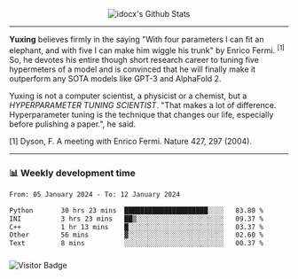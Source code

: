 <div align="center">
    <img align="center" src="https://github-readme-stats.vercel.app/api?username=idocx&show_icons=true&count_private=true&hide_border=true" alt="idocx's Github Stats"></img>
</div>

---

**Yuxing** believes firmly in the saying "With four parameters I can fit an elephant, and with five I can make him wiggle his trunk" by Enrico Fermi. <sup>[1]</sup> So, he devotes his entire though short research career to tuning five hypermeters of a model and is convinced that he will finally make it outperform any SOTA models like GPT-3 and AlphaFold 2.

Yuxing is not a computer scientist, a physicist or a chemist, but a *HYPERPARAMETER TUNING SCIENTIST*. "That makes a lot of difference. Hyperparameter tuning is the technique that changes our life, especially before pulishing a paper.", he said.

[1] Dyson, F. A meeting with Enrico Fermi. Nature 427, 297 (2004).


---

### 📊 Weekly development time
<!--START_SECTION:waka-->

```txt
From: 05 January 2024 - To: 12 January 2024

Python       30 hrs 23 mins  █████████████████████░░░░   83.80 %
INI          3 hrs 23 mins   ██▒░░░░░░░░░░░░░░░░░░░░░░   09.37 %
C++          1 hr 13 mins    █░░░░░░░░░░░░░░░░░░░░░░░░   03.37 %
Other        56 mins         ▓░░░░░░░░░░░░░░░░░░░░░░░░   02.60 %
Text         8 mins          ░░░░░░░░░░░░░░░░░░░░░░░░░   00.37 %
```

<!--END_SECTION:waka-->

### 

![Visitor Badge](https://visitor-badge.laobi.icu/badge?page_id=idocx.idocx)